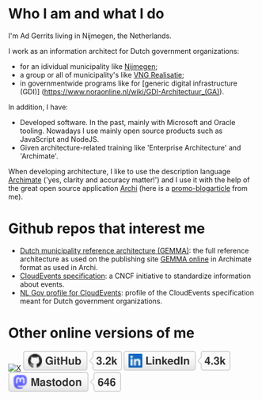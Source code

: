 # Who I am and what I do
I'm Ad Gerrits living in Nijmegen, the Netherlands.

I work as an information architect for Dutch government organizations: 
* for an idividual  municipality like [Nijmegen](https://www.nijmegen.nl);
* a group or all of municipality's like [VNG Realisatie](https://gemmaonline.nl);
* in governmentwide programs like for [generic digital infrastructure (GDI)] (https://www.noraonline.nl/wiki/GDI-Architectuur_(GA)).

In addition, I have: 
* Developed software. In  the past, mainly with Microsoft and Oracle tooling. Nowadays I use mainly  open source products such as JavaScript and NodeJS.
* Given architecture-related training like 'Enterprise Architecture' and 'Archimate'. 

When developing architecture, I like to use the description language [Archimate](https://en.wikipedia.org/wiki/ArchiMate) ('yes, clarity and accuracy matter!') and I use it with the help of the great open source application [Archi](https://www.archimatetool.com/) (here is a [promo-blogarticle](https://www.archimatetool.com/blog/2018/06/11/archi-spotlight-municipality-nijmegen-chooses-archi/) from me).

# Github repos that interest me
* [Dutch municipality reference architecture (GEMMA)](https://github.com/VNG-Realisatie/GEMMA-Archi-repository): the full reference architecture as used on the publishing site [GEMMA online](https://gemmaonline.nl) in Archimate format as used in Archi.
* [CloudEvents specification](https://github.com/cloudevents/spec): a CNCF initiative to standardize information about events.
* [NL Gov profile for CloudEvents](https://github.com/Logius-standaarden/NL-GOV-profile-for-CloudEvents): profile of the CloudEvents specification meant for Dutch government organizations.

# Other online versions of me
<p align="left">
	<a href="https://twitter.com/adgerrits"><img src="docs/assets/x1.svg" alt="X"></a>
	<a href="https://github.com/adgerrits"><img src="docs/assets/github.svg" alt="GitHub"></a>
	<a href="https://www.linkedin.com/in/adgerrits"><img src="docs/assets/linkedin.svg" alt="LinkedIn"></a>
	<a rel="me" href="https://mastodon.social/@adgerrits"><img src="docs/assets/mastodon.svg" alt="Mastodon"></a>
</p>
